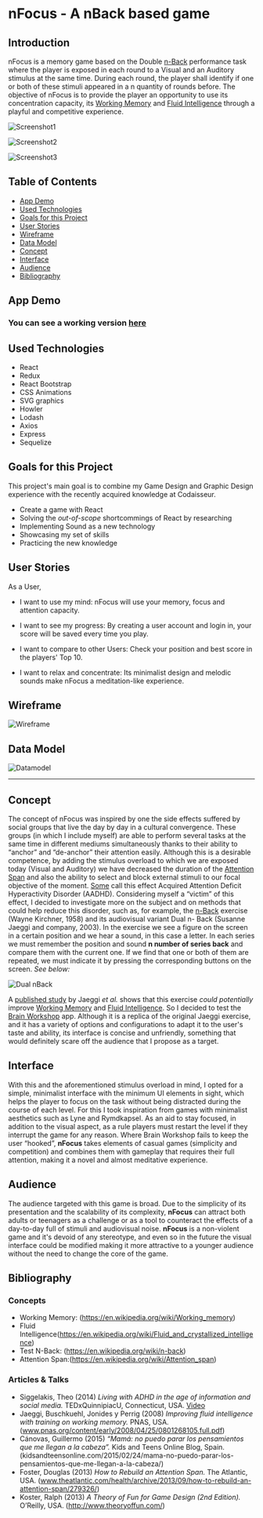 # nFocus - A nBack based game

## Introduction

nFocus is a memory game based on the Double [n-Back](https://en.wikipedia.org/wiki/n-back) performance task where the player is exposed in each round to a Visual and an Auditory stimulus at the same time. During each round, the player shall identify if one or both of these stimuli appeared in a n quantity of rounds before.
The objective of nFocus is to provide the player an opportunity to use its concentration capacity, its [Working Memory](https://en.wikipedia.org/wiki/Working_memory) and [Fluid Intelligence](https://en.wikipedia.org/wiki/Fluid_and_crystallized_intelligence) through a playful and competitive experience.

![Screenshot1](Images/nFocus0.png)

![Screenshot2](Images/nFocus1.png)

![Screenshot3](Images/nFocus2.png)

## Table of Contents

- [App Demo](#app-demo)
- [Used Technologies](#used-technologies)
- [Goals for this Project](#goals-for-this-project)
- [User Stories](#user-stories)
- [Wireframe](#wireframe)
- [Data Model](#data-model)
- [Concept](#concept)
- [Interface](#interface)
- [Audience](#audience)
- [Bibliography](#bibliography)

## App Demo

### You can see a working version [here]()

## Used Technologies

- React
- Redux
- React Bootstrap
- CSS Animations
- SVG graphics
- Howler
- Lodash
- Axios
- Express
- Sequelize

## Goals for this Project

This project's main goal is to combine my Game Design and Graphic Design experience with the recently acquired knowledge at Codaisseur.

- Create a game with React
- Solving the _out-of-scope_ shortcommings of React by researching
- Implementing Sound as a new technology
- Showcasing my set of skills
- Practicing the new knowledge

## User Stories

As a User,

- I want to use my mind: nFocus will use your memory, focus and attention capacity.

- I want to see my progress: By creating a user account and login in, your score will be saved every time you play.

- I want to compare to other Users: Check your position and best score in the players' Top 10.

- I want to relax and concentrate: Its minimalist design and melodic sounds make nFocus a meditation-like experience.

## Wireframe

![Wireframe](Images/wireframe.jpeg)

## Data Model

![Datamodel](Images/datamodel.jpeg)

---

## Concept

The concept of nFocus was inspired by one the side effects suffered by social groups that live the day by day in a cultural convergence. These groups (in which I include myself) are able to perform several tasks at the same time in different mediums simultaneously thanks to their ability to “anchor” and “de-anchor” their attention easily. Although this is a desirable competence, by adding the stimulus overload to which we are exposed today (Visual and Auditory) we have decreased the duration of the [Attention Span](https://en.wikipedia.org/wiki/Attention_span) and also the ability to select and block external stimuli to our focal objective of the moment. [Some](http://youtu.be/y0hY5TYVv_s?t=5m10s) call this effect Acquired Attention Deficit Hyperactivity Disorder (AADHD).
Considering myself a “victim” of this effect, I decided to investigate more on the subject and on methods that could help reduce this disorder, such as, for example, the [n-Back](https://en.wikipedia.org/wiki/N-back) exercise (Wayne Kirchner, 1958) and its audiovisual variant Dual n- Back (Susanne Jaeggi and company, 2003).
In the exercise we see a figure on the screen in a certain position and we hear a sound, in this case a letter. In each series we must remember the position and sound **n number of series back** and compare them with the current one. If we find that one or both of them are repeated, we must indicate it by pressing the corresponding buttons on the screen. _See below:_

![Dual nBack](Images/dualnback.png)

A [published study](http://www.pnas.org/content/early/2008/04/25/0801268105.full.pdf) by Jaeggi _et al._ shows that this exercise _could potentially_ improve [Working Memory](https://en.wikipedia.org/wiki/Working_memory) and [Fluid Intelligence](https://en.wikipedia.org/wiki/Fluid_and_crystallized_intelligence).
So I decided to test the [Brain Workshop](http://brainworkshop.sourceforge.net/download.html) app. Although it is a replica of the original Jaeggi exercise, and it has a variety of options and configurations to adapt it to the user's taste and ability, its interface is concise and unfriendly, something that would definitely scare off the audience that I propose as a target.

## Interface

With this and the aforementioned stimulus overload in mind, I opted for a simple, minimalist interface with the minimum UI elements in sight, which helps the player to focus on the task without being distracted during the course of each level. For this I took inspiration from games with minimalist aesthetics such as Lyne and Rymdkapsel.
As an aid to stay focused, in addition to the visual aspect, as a rule players must restart the level if they interrupt the game for any reason.
Where Brain Workshop fails to keep the user “hooked”, **nFocus** takes elements of casual games (simplicity and competition) and combines them with gameplay that requires their full attention, making it a novel and almost meditative experience.

## Audience

The audience targeted with this game is broad. Due to the simplicity of its presentation and the scalability of its complexity, **nFocus** can attract both adults or teenagers as a challenge or as a tool to counteract the effects of a day-to-day full of stimuli and audiovisual noise.
**nFocus** is a non-violent game and it's devoid of any stereotype, and even so in the future the visual interface could be modified making it more attractive to a younger audience without the need to change the core of the game.

## Bibliography

### Concepts

- Working Memory: (https://en.wikipedia.org/wiki/Working_memory)
- Fluid Intelligence(https://en.wikipedia.org/wiki/Fluid_and_crystallized_intelligence)
- Test N-Back: (https://en.wikipedia.org/wiki/n-back)
- Attention Span:(https://en.wikipedia.org/wiki/Attention_span)

### Articles & Talks

- Siggelakis, Theo (2014) _Living with ADHD in the age of information and social media._ TEDxQuinnipiacU, Connecticut, USA. [Video](http://youtu.be/y0hY5TYVv_s)
- Jaeggi, Buschkuehl, Jonides y Perrig (2008) _Improving fluid intelligence with training on working memory._ PNAS, USA. (www.pnas.org/content/early/2008/04/25/0801268105.full.pdf)
- Cánovas, Guillermo (2015) _“Mamá: no puedo parar los pensamientos que me llegan a la cabeza”._ Kids and Teens Online Blog, Spain. (kidsandteensonline.com/2015/02/24/mama-no-puedo-parar-los-pensamientos-que-me-llegan-a-la-cabeza/)
- Foster, Douglas (2013) _How to Rebuild an Attention Span._ The Atlantic, USA. (www.theatlantic.com/health/archive/2013/09/how-to-rebuild-an-attention-span/279326/)
- Koster, Ralph (2013) _A Theory of Fun for Game Design (2nd Edition)._ O’Reilly, USA. (http://www.theoryoffun.com/)
